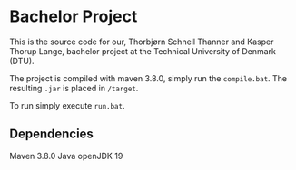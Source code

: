 # Bachelor Project
This is the source code for our, Thorbjørn Schnell Thanner and Kasper Thorup Lange, bachelor project at the Technical University of Denmark (DTU).


The project is compiled with maven 3.8.0, simply run the `compile.bat`. The resulting `.jar` is placed in `/target`.

To run simply execute `run.bat`. 

## Dependencies
Maven 3.8.0
Java openJDK 19
